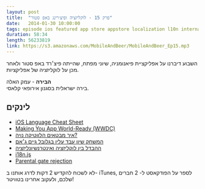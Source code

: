 ```yaml
---
layout: post
title:  "פרק 15 - לוקליזציה ופיצ׳רינג באפ סטור"
date:   2014-01-30 10:00:00
tags: episode ios featured app store appstore localization l10n internationalization i18n
duration: 58:34
length: 56233819
link: https://s3.amazonaws.com/MobileAndBeer/MobileAndBeer_Ep15.mp3
---
```


השבוע דיברנו על אפליקציית פיאנומניה, שיוני מפתח, שהייתה פיצ׳רד באפ סטור ולאחר מכן על לוקליזציה של אפליקציות.

**הבירה** - עמק האלה  
בירה ישראלית בסגנון אירופאי קלאסי.

## לינקים         

* [iOS Language Cheat Sheet](http://david-smith.org/languages/)
* [Making You App World-Ready (WWDC)](https://developer.apple.com/wwdc/videos/?id=219)
* [איך מבטאים הלווטיקה נויה?](http://gawker.com/are-you-shamefully-mispronouncing-helvetica-yes-you-990723958)
* [המשחק שיון עבד עליו בגלובל גיים ג׳אם](http://www.youtube.com/watch?v=3RS3YdxD7-U)
* [ההבדל בין לוקליזציה ואינטרנשיונליזציה](http://blog.mozilla.org/l10n/2011/12/14/i18n-vs-l10n-whats-the-diff/)
* [i18n.js](https://github.com/fnando/i18n-js)
* [Parental gate rejection](http://www.dreambotstudios.com/parent-gate-rejection/)


לא לשכוח להקדיש 2 דקות לדרג אותנו ב- iTunes, לספר על הפודקאסט ל- 2 חברים שלכם, ולעקוב אחרינו בטוויטר!
